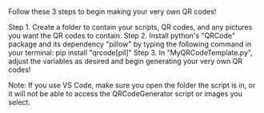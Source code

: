 Follow these 3 steps to begin making your very own QR codes!

Step 1. Create a folder to contain your scripts, QR codes, and any pictures you want the QR codes to contain.
Step 2. Install python's "QRCode" package and its dependency "pillow" by typing the following command in your terminal: pip install "qrcode[pil]"
Step 3. In "MyQRCodeTemplate.py", adjust the variables as desired and begin generating your very own QR codes!

Note:
If you use VS Code, make sure you open the folder the script is in, or it will not be able to access the QRCodeGenerator script or images you select.
